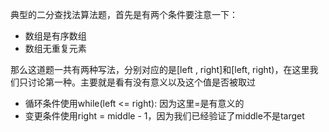 典型的二分查找法算法题，首先是有两个条件要注意一下：
- 数组是有序数组
- 数组无重复元素

那么这道题一共有两种写法，分别对应的是[left , right]和[left, right)，在这里我们只讨论第一种。主要就是看有没有意义以及这个值是否被取过
- 循环条件使用while(left <= right): 因为这里=是有意义的
- 变更条件使用right = middle - 1，因为我们已经验证了middle不是target